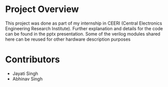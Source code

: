 # Project Overview

This project was done as part of my internship in CEERI (Central Electronics Engineering Research Institute).  Further explanation and details for the code can be found in the pptx presentation.
Some of the verilog modules shared here can be reused for other hardware description purposes 

# Contributors

 - Jayati Singh
 - Abhinav Singh
